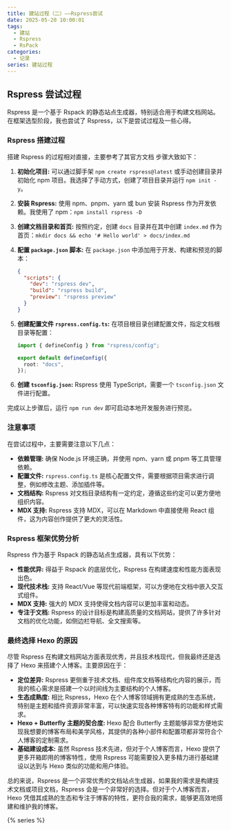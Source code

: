 ```yaml
---
title: 建站过程（二）——Rspress尝试
date: 2025-05-20 10:00:01
tags:
  - 建站
  - Rspress
  - RsPack
categories:
  - 记录
series: 建站过程
---
```


## Rspress 尝试过程

Rspress 是一个基于 Rspack 的静态站点生成器，特别适合用于构建文档网站。在框架选型阶段，我也尝试了 Rspress，以下是尝试过程及一些心得。

### Rspress 搭建过程

搭建 Rspress 的过程相对直接，主要参考了其官方文档 <mcurl name="Rspress 快速开始" url="https://rspress.dev/zh/guide/start/getting-started"></mcurl> 步骤大致如下：

1. **初始化项目:** 可以通过脚手架 `npm create rspress@latest` 或手动创建目录并初始化 npm 项目。我选择了手动方式，创建了项目目录并运行 `npm init -y`。
2. **安装 Rspress:** 使用 npm、pnpm、yarn 或 bun 安装 Rspress 作为开发依赖。我使用了 npm：`npm install rspress -D`
3. **创建文档目录和首页:** 按照约定，创建 `docs` 目录并在其中创建 `index.md` 作为首页：`mkdir docs && echo '# Hello world' > docs/index.md`
4. **配置 `package.json` 脚本:** 在 `package.json` 中添加用于开发、构建和预览的脚本：

   ```json
   {
     "scripts": {
       "dev": "rspress dev",
       "build": "rspress build",
       "preview": "rspress preview"
     }
   }
   ```

5. **创建配置文件 `rspress.config.ts`:** 在项目根目录创建配置文件，指定文档根目录等配置：

   ```typescript
   import { defineConfig } from "rspress/config";

   export default defineConfig({
     root: "docs",
   });
   ```

6. **创建 `tsconfig.json`:** Rspress 使用 TypeScript，需要一个 `tsconfig.json` 文件进行配置。

完成以上步骤后，运行 `npm run dev` 即可启动本地开发服务进行预览。

### 注意事项

在尝试过程中，主要需要注意以下几点：

- **依赖管理:** 确保 Node.js 环境正确，并使用 npm、yarn 或 pnpm 等工具管理依赖。
- **配置文件:** `rspress.config.ts` 是核心配置文件，需要根据项目需求进行调整，例如修改主题、添加插件等。
- **文档结构:** Rspress 对文档目录结构有一定约定，遵循这些约定可以更方便地组织内容。
- **MDX 支持:** Rspress 支持 MDX，可以在 Markdown 中直接使用 React 组件，这为内容创作提供了更大的灵活性。

### Rspress 框架优势分析

Rspress 作为基于 Rspack 的静态站点生成器，具有以下优势：

- **性能优异:** 得益于 Rspack 的底层优化，Rspress 在构建速度和性能方面表现出色。
- **现代技术栈:** 支持 React/Vue 等现代前端框架，可以方便地在文档中嵌入交互式组件。
- **MDX 支持:** 强大的 MDX 支持使得文档内容可以更加丰富和动态。
- **专注于文档:** Rspress 的设计目标是构建高质量的文档网站，提供了许多针对文档的优化功能，如侧边栏导航、全文搜索等。

### 最终选择 Hexo 的原因

尽管 Rspress 在构建文档网站方面表现优秀，并且技术栈现代，但我最终还是选择了 Hexo 来搭建个人博客。主要原因在于：

- **定位差异:** Rspress 更侧重于技术文档、组件库文档等结构化内容的展示，而我的核心需求是搭建一个以时间线为主要结构的个人博客。
- **生态成熟度:** 相比 Rspress，Hexo 在个人博客领域拥有更成熟的生态系统，特别是主题和插件资源非常丰富，可以快速实现各种博客特有的功能和样式需求。
- **Hexo + Butterfly 主题的契合度:** Hexo 配合 Butterfly 主题能够非常方便地实现我想要的博客布局和美学风格，其提供的各种小部件和配置项都非常符合个人博客的定制需求。
- **基础建设成本:** 虽然 Rspress 技术先进，但对于个人博客而言，Hexo 提供了更多开箱即用的博客特性，使用 Rspress 可能需要投入更多精力进行基础建设以达到与 Hexo 类似的功能和用户体验。

总的来说，Rspress 是一个非常优秀的文档站点生成器，如果我的需求是构建技术文档或项目文档，Rspress 会是一个非常好的选择。但对于个人博客而言，Hexo 凭借其成熟的生态和专注于博客的特性，更符合我的需求，能够更高效地搭建和维护我的博客。

{% series %}
